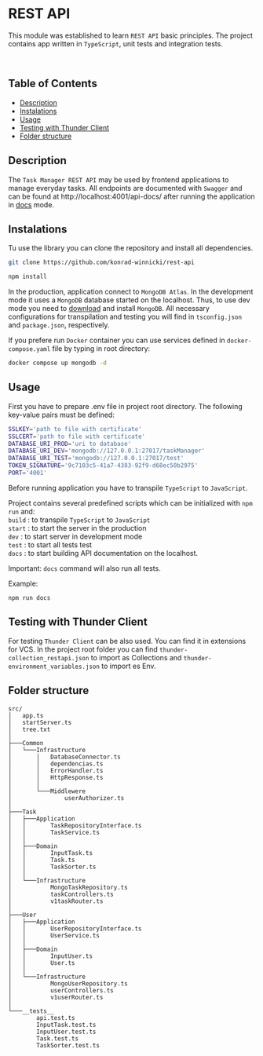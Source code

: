 <!-- omit in toc -->
# REST API

This module was established to learn `REST API` basic principles. The project contains app written in `TypeScript`, unit tests and integration tests.

<br>

<!-- omit in toc -->
## Table of Contents
- [Description](#description)
- [Instalations](#instalations)
- [Usage](#usage)
- [Testing with Thunder Client](#testing-with-thunder-client)
- [Folder structure](#folder-structure)
## Description
The `Task Manager REST API` may be used by frontend applications to manage everyday tasks. All endpoints are documented with `Swagger` and can be found at http://localhost:4001/api-docs/ after running the application in [docs](#docs) mode.
<br>

## Instalations 
Tu use the library you can clone the repository and install all dependencies.

```bash
git clone https://github.com/konrad-winnicki/rest-api
```

```bash
npm install
```
In the production, application connect to `MongoDB Atlas`. In the development mode it uses a `MongoDB` database started on the localhost. Thus, to use dev mode you need to [download](https://www.mongodb.com/try/download/community) and install `MongoDB`. All necessary configurations for transpilation and testing you will find in `tsconfig.json` and `package.json`, respectively.

If you prefere run `Docker` container you can use services defined in `docker-compose.yaml` file by typing in root directory:
```bash
docker compose up mongodb -d 
```

## Usage
First you have to prepare .env file in project root directory. The following key-value pairs must be defined:
```bash
SSLKEY='path to file with certificate'
SSLCERT='path to file with certificate'
DATABASE_URI_PROD='uri to database'
DATABASE_URI_DEV='mongodb://127.0.0.1:27017/taskManager'
DATABASE_URI_TEST='mongodb://127.0.0.1:27017/test'
TOKEN_SIGNATURE='9c7103c5-41a7-4383-92f9-d68ec50b2975'
PORT='4001'

```
Before running application you have to transpile `TypeScript` to `JavaScript`.

Project contains several predefined scripts which can be initialized with `npm run` and:</br>
```build``` : to transpile `TypeScript` to `JavaScript` </br>
```start``` : to start the server in the production </br>
```dev``` : to start server in development mode </br>
```test``` : to start all tests test </br>
```docs``` : to start building API documentation on the localhost. </br>

Important: `docs` command will also run all tests.

Example: 

```console
npm run docs
```
## Testing with Thunder Client
For testing `Thunder Client` can be also used. You can find it in extensions for VCS. In the project root folder you can find `thunder-collection_restapi.json` to import as Collections and `thunder-environment_variables.json` to import es Env. 



## Folder structure

```
src/
│   app.ts
│   startServer.ts
│   tree.txt
│   
├───Common
│   └───Infrastructure
│       │   DatabaseConnector.ts
│       │   dependencias.ts
│       │   ErrorHandler.ts
│       │   HttpResponse.ts
│       │   
│       └───Middlewere
│               userAuthorizer.ts
│               
├───Task
│   ├───Application
│   │       TaskRepositoryInterface.ts
│   │       TaskService.ts
│   │       
│   ├───Domain
│   │       InputTask.ts
│   │       Task.ts
│   │       TaskSorter.ts
│   │       
│   └───Infrastructure
│           MongoTaskRepository.ts
│           taskControllers.ts
│           v1taskRouter.ts
│           
├───User
│   ├───Application
│   │       UserRepositoryInterface.ts
│   │       UserService.ts
│   │       
│   ├───Domain
│   │       InputUser.ts
│   │       User.ts
│   │       
│   └───Infrastructure
│           MongoUserRepository.ts
│           userControllers.ts
│           v1userRouter.ts
│           
└───__tests__
        api.test.ts
        InputTask.test.ts
        InputUser.test.ts
        Task.test.ts
        TaskSorter.test.ts
       


```








